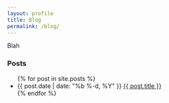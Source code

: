 ```yaml
---
layout: profile
title: Blog
permalink: /blog/
---
```


<div class="container">
  <section class="blogfull">
    <div class="col-sm-8">
      <p>Blah</p>
    </div>
    <div class="col-sm-4">
      <h3>Posts</h3>
      <ul class="posts">
        {% for post in site.posts %}
          <li>
            <span class="post-date">{{ post.date | date: "%b %-d, %Y" }}</span>
            <a class="post-link" href="{{ post.url | prepend: site.baseurl }}">{{ post.title }}</a>
          </li>
        {% endfor %}
      </ul>
    </div>
  </section>
</div>